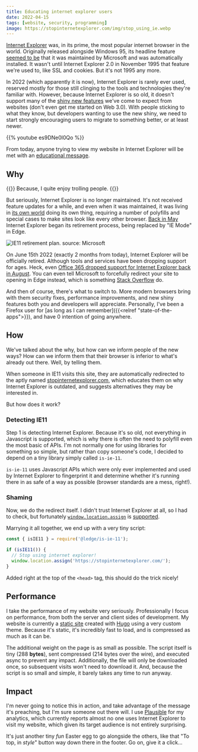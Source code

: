 ```yaml
---
title: Educating internet explorer users
date: 2022-04-15
tags: [website, security, programming]
image: https://stopinternetexplorer.com/img/stop_using_ie.webp
---
```


[Internet Explorer](https://en.wikipedia.org/wiki/Internet_Explorer) was, in its prime, the most popular internet browser in the world. Originally released alongside Windows 95, its headline feature [seemed to be](https://web.archive.org/web/20031002010203/http://www.microsoft.com/windows/WinHistoryIE.mspx) that it was maintained by Microsoft and was automatically installed. It wasn't until Internet Explorer 2.0 in November 1995 that feature we're used to, like SSL and cookies. But it's not 1995 any more.


In 2022 (which apparently it is now), Internet Explorer is rarely ever used, reserved mostly for those still clinging to the tools and technologies they're familiar with. However, because Internet Explorer is so old, it doesn't support many of the [shiny new features](https://caniuse.com/?compare=ie+11,edge+100,firefox+99,chrome+100&compareCats=all) we've come to expect from websites (don't even get me started on Web 3.0). With people sticking to what they know, but developers wanting to use the new shiny, we need to start strongly encouraging users to migrate to something better, or at least newer.

{{% youtube es9DNe0l0Qo %}}

From today, anyone trying to view my website in Internet Explorer will be met with an [educational message](https://stopinternetexplorer.com/).

## Why

{{<block tldr>}}
Because, I quite enjoy trolling people.
{{</block>}}

But seriously, Internet Explorer is no longer maintained. It's not received feature updates for a while, and even when it was maintained, it was living in [its own world](https://code.tutsplus.com/tutorials/9-most-common-ie-bugs-and-how-to-fix-them--net-7764) doing its own thing, requiring a number of polyfills and special cases to make sites look like every other browser. [Back in May](https://blogs.windows.com/windowsexperience/2021/05/19/the-future-of-internet-explorer-on-windows-10-is-in-microsoft-edge/) Internet Explorer began its retirement process, being replaced by "IE Mode" in Edge.

![IE11 retirement plan. source: Microsoft](https://blogs.windows.com/wp-content/uploads/prod/sites/2/2021/05/New-Timeline-1024x361.png)

On June 15th 2022 (exactly 2 months from today), Internet Explorer will be officially retired. Although tools and services have been dropping support for ages. Heck, even [Office 365 dropped support for Internet Explorer back in August](https://techcommunity.microsoft.com/t5/microsoft-365-blog/microsoft-365-apps-say-farewell-to-internet-explorer-11-and/ba-p/1591666). You can even tell Microsoft to forcefully redirect your site to opening in Edge instead, which is something [Stack Overflow](https://stackoverflow.com/questions/63731061/how-do-i-redirect-ie11-to-edge-like-stack-overflow) do.

And then of course, there's what to switch to. More modern browsers bring with them security fixes, performance improvements, and new shiny features both you and developers will appreciate. Personally, I've been a Firefox user for [as long as I can remember]({{<relref "state-of-the-apps">}}), and have 0 intention of going anywhere.

## How

We've talked about the why, but how can we inform people of the new ways? How can we inform them that their browser is inferior to what's already out there. Well, by telling them.

When someone in IE11 visits this site, they are automatically redirected to the aptly named [stopinternetexplorer.com](https://stopinternetexplorer.com/), which educates them on why Internet Explorer is outdated, and suggests alternatives they may be interested in.

But how does it work?

### Detecting IE11

Step 1 is detecting Internet Explorer. Because it's so old, not everything in Javascript is supported, which is why there is often the need to polyfill even the most basic of APIs. I'm not normally one for using libraries for something so simple, but rather than copy someone's code, I decided to depend on a tiny library simply called `is-ie-11`.

`is-ie-11` uses Javascript APIs which were only ever implemented and used by Internet Explorer to fingerprint it and determine whether it's running there in as safe of a way as possible (browser standards are a mess, right!).

### Shaming

Now, we do the redirect itself. I didn't trust Internet Explorer at all, so I had to check, but fortunately [`window.location.assign`](https://developer.mozilla.org/en-US/docs/Web/API/Location/assign) is [supported](https://caniuse.com/mdn-api_location_assign).

Marrying it all together, we end up with a very tiny script:

```javascript
const { isIE11 } = require('@ledge/is-ie-11');

if (isIE11()) {
  // Stop using internet explorer!
  window.location.assign('https://stopinternetexplorer.com/');
}
```

Added right at the top of the `<head>` tag, this should do the trick nicely!

## Performance

I take the performance of my website very seriously. Professionally I focus on performance, from both the server and client sides of development.  My website is currently a [static site](https://github.com/realorangeone/theorangeone.net) created with [Hugo](https://gohugo.io) using a very custom theme. Because it's static, it's incredibly fast to load, and is compressed as much as it can be.

The additional weight on the page is as small as possible. The script itself is tiny (288 **bytes**), sent compressed (214 bytes over the wire), and executed async to prevent any impact. Additionally, the file will only be downloaded once, so subsequent visits won't need to download it. And, because the script is so small and simple, it barely takes any time to run anyway.

## Impact

I'm never going to notice this in action, and take advantage of the message it's preaching, but I'm sure someone out there will. I use [Plausible](https://plausible.io) for my analytics, which currently reports almost no one uses Internet Explorer to visit my website, which given its target audience is not entirely surprising.

It's just another tiny _fun_ Easter egg to go alongside the others, like that "To top, in _style_" button way down there in the footer. Go on, give it a click...
